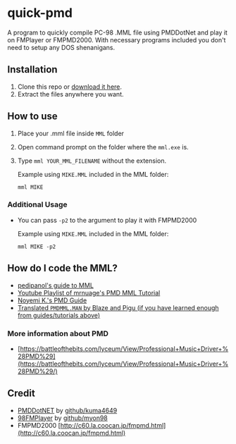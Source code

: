 # quick-pmd
A program to quickly compile PC-98 .MML file using PMDDotNet and play it on FMPlayer or FMPMD2000. With necessary programs included you don't need to setup any DOS shenanigans.

## Installation
1. Clone this repo or [download it here](https://github.com/rzf45/quick-pmd/archive/refs/heads/main.zip).
2. Extract the files anywhere you want.

## How to use
1. Place your .mml file inside `MML` folder
2. Open command prompt on the folder where the `mml.exe` is.
3. Type `mml YOUR_MML_FILENAME` without the extension.

    Example using `MIKE.MML` included in the MML folder:
    ```
    mml MIKE
    ```

### Additional Usage
- You can pass `-p2` to the argument to play it with FMPMD2000

    Example using `MIKE.MML` included in the MML folder:
    ```
    mml MIKE -p2
    ```
    
## How do I code the MML?
- [pedipanol's guide to MML](https://mml-guide.readthedocs.io/)
- [Youtube Playlist of mrnuage's PMD MML Tutorial](https://www.youtube.com/playlist?list=PLjDRNwIwhN8cgC0kppyueT_mplN-Wxc-r)
- [Noyemi K.'s PMD Guide](https://web.archive.org/web/20211121010954/https://delmunsoft.com/PMD%20Programming.html)
- [Translated `PMDMML.MAN` by Blaze and Pigu (if you have learned enough from guides/tutorials above)](https://pigu-a.github.io/pmddocs/pmdmml.htm)

### More information about PMD
- [https://battleofthebits.com/lyceum/View/Professional+Music+Driver+%28PMD%29](https://battleofthebits.com/lyceum/View/Professional+Music+Driver+%28PMD%29/)

## Credit
- [PMDDotNET](https://github.com/kuma4649/PMDDotNET) by [github/kuma4649](https://github.com/kuma4649)
- [98FMPlayer](https://github.com/myon98/98fmplayer) by [github/myon98](https://github.com/myon98)
- FMPMD2000 [http://c60.la.coocan.jp/fmpmd.html](http://c60.la.coocan.jp/fmpmd.html)
